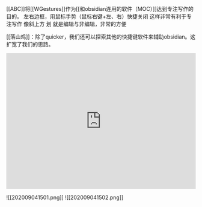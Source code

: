 [[ABC]]将[[WGestures]]作为[[和obsidian连用的软件（MOC）]]达到专注写作的目的。
左右边框，用鼠标手势（鼠标右键+左、右）快捷关闭
这样非常有利于专注写作
像斜上方 划  就是编辑与非编辑，非常的方便

[[落山鸡]]：除了quicker，我们还可以探索其他的快捷键软件来辅助obsidian。这扩宽了我们的思路。

<iframe src="https://xbeibeix.com/api/bilibili/biliplayer/?url=https://www.bilibili.com/video/BV175411b7Ji/" frameBorder="0" width="100%" height="360" ></iframe>

![[202009041501.png]]
![[202009041502.png]]